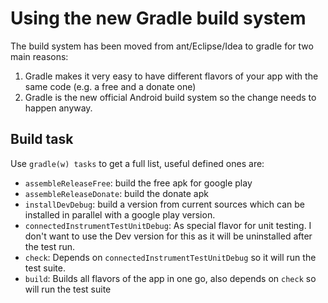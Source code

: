 Using the new Gradle build system
=================================

The build system has been moved from ant/Eclipse/Idea to gradle for two main reasons:

1.  Gradle makes it very easy to have different flavors of your app with the same code (e.g. a free and a donate one)
2.  Gradle is the new official Android build system so the change needs to happen anyway.

Build task
----------

Use `gradle(w) tasks` to get a full list, useful defined ones are:

-   `assembleReleaseFree`: build the free apk for google play
-   `assembleReleaseDonate`: build the donate apk
-   `installDevDebug`: build a version from current sources which can be installed in parallel with a google play version.
-   `connectedInstrumentTestUnitDebug`: As special flavor for unit testing. I don't want to use the Dev version for this as it will be uninstalled after the test run.
-   `check`: Depends on `connectedInstrumentTestUnitDebug` so it will run the test suite.
-   `build`: Builds all flavors of the app in one go, also depends on `check` so will run the test suite

